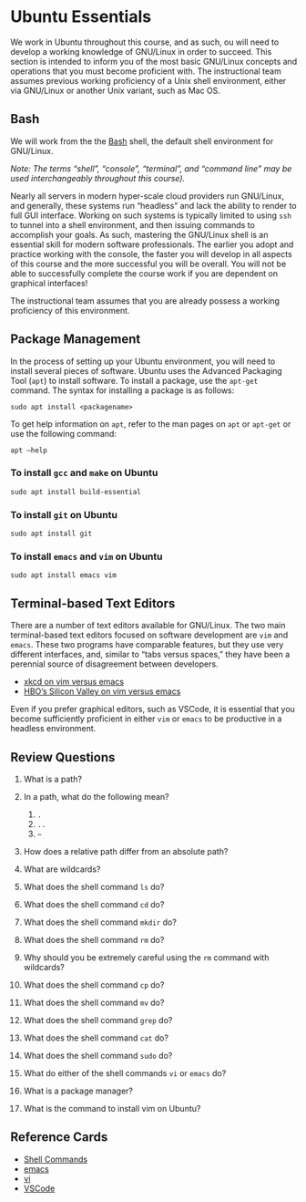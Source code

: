 # Ubuntu Essentials

We work in Ubuntu throughout this course, and as such, ou will need to develop a working knowledge of GNU/Linux in order to succeed. This section is intended to inform you of the most basic GNU/Linux concepts and operations that you must become proficient with. The instructional team assumes previous working proficiency of a Unix shell environment, either via GNU/Linux or another Unix variant, such as Mac OS.

## Bash

We will work from the the [Bash](https://en.wikipedia.org/wiki/Bash_%28Unix_shell%29) shell, the default shell environment for GNU/Linux.

_Note: The terms “shell”, “console”, “terminal”, and “command line” may be used interchangeably throughout this course)._

Nearly all servers in modern hyper-scale cloud providers run GNU/Linux, and generally, these systems run “headless” and lack the ability to render to full GUI interface. Working on such systems is typically limited to using `ssh` to tunnel into a shell environment, and then issuing commands to accomplish your goals. As such, mastering the GNU/Linux shell is an essential skill for modern software professionals. The earlier you adopt and practice working with the console, the faster you will develop in all aspects of this course and the more successful you will be overall. You will not be able to successfully complete the course work if you are dependent on graphical interfaces!

The instructional team assumes that you are already possess a working proficiency of this environment.

## Package Management

In the process of setting up your Ubuntu environment, you will need to install several pieces of software. Ubuntu uses the Advanced Packaging Tool (`apt`) to install software. To install a package, use the `apt-get` command. The syntax for installing a package is as follows:

```
sudo apt install <packagename>
```

To get help information on `apt`, refer to the man pages on `apt` or `apt-get` or use the following command:

```
apt –help
```

### To install `gcc` and `make` on Ubuntu

```
sudo apt install build-essential
```

### To install `git` on Ubuntu

```
sudo apt install git
```

### To install `emacs` and `vim` on Ubuntu

```
sudo apt install emacs vim
```

## Terminal-based Text Editors

There are a number of text editors available for GNU/Linux. The two main terminal-based text editors focused on software development are `vim` and `emacs`. These two programs have comparable features, but they use very different interfaces, and, similar to “tabs versus spaces,” they have been a perennial source of disagreement between developers.

-   [xkcd on vim versus emacs](https://xkcd.com/378/)
-   [HBO’s Silicon Valley on vim versus emacs](https://www.youtube.com/watch?v=3r1z5NDXU3s)

Even if you prefer graphical editors, such as VSCode, it is essential that you become sufficiently proficient in either `vim` or `emacs` to be productive in a headless environment.

## Review Questions

1.  What is a path?

2.  In a path, what do the following mean?

    1.  `.`
    2.  `..`
    3.  `~`

3.  How does a relative path differ from an absolute path?

4.  What are wildcards?

5.  What does the shell command `ls` do?

6.  What does the shell command `cd` do?

7.  What does the shell command `mkdir` do?

8.  What does the shell command `rm` do?

9.  Why should you be extremely careful using the `rm` command with wildcards?

10. What does the shell command `cp` do?

11. What does the shell command `mv` do?

12. What does the shell command `grep` do?

13. What does the shell command `cat` do?

14. What does the shell command `sudo` do?

15. What do either of the shell commands `vi` or `emacs` do?

16. What is a package manager?

17. What is the command to install vim on Ubuntu?

## Reference Cards

-   [Shell Commands](https://files.fosswire.com/2007/08/fwunixref.pdf)
-   [emacs](https://www.gnu.org/software/emacs/refcards/pdf/refcard.pdf)
-   [vi](http://web.mit.edu/merolish/Public/vi-ref.pdf)
-   [VSCode](https://code.visualstudio.com/docs/getstarted/keybindings)
